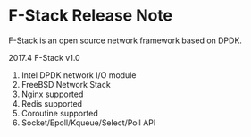 # F-Stack Release Note

F-Stack is an open source network framework based on DPDK.

2017.4 F-Stack v1.0

  1. Intel DPDK network I/O module
  2. FreeBSD Network Stack
  3. Nginx supported
  4. Redis supported
  5. Coroutine supported
  6. Socket/Epoll/Kqueue/Select/Poll API